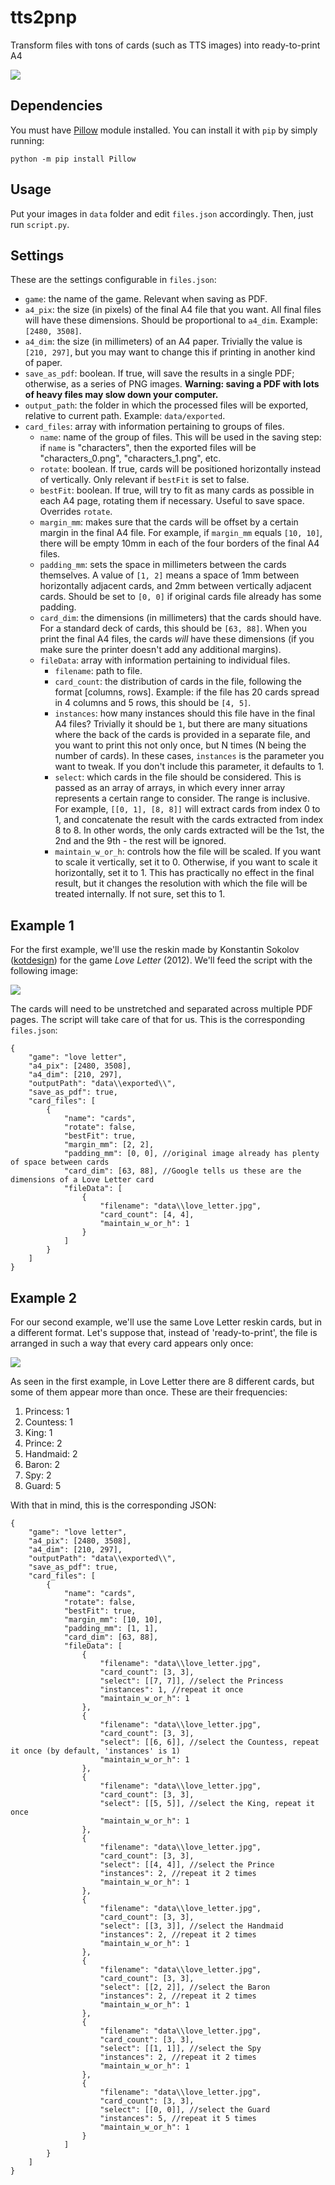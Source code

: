 # tts2pnp
Transform files with tons of cards (such as TTS images) into ready-to-print A4

![](./process.png)

## Dependencies

You must have [Pillow](https://pillow.readthedocs.io/en/stable/index.html) module installed. You can install it with `pip` by simply running:
```
python -m pip install Pillow
```

## Usage

Put your images in `data` folder and edit `files.json` accordingly. Then, just run `script.py`.

## Settings

These are the settings configurable in `files.json`:

- `game`: the name of the game. Relevant when saving as PDF.
- `a4_pix`: the size (in pixels) of the final A4 file that you want. All final files will have these dimensions. Should be proportional to `a4_dim`. Example: `[2480, 3508]`.
- `a4_dim`: the size (in millimeters) of an A4 paper. Trivially the value is `[210, 297]`, but you may want to change this if printing in another kind of paper.
- `save_as_pdf`: boolean. If true, will save the results in a single PDF; otherwise, as a series of PNG images. **Warning: saving a PDF with lots of heavy files may slow down your computer.**
- `output_path`: the folder in which the processed files will be exported, relative to current path. Example: `data/exported`.
- `card_files`: array with information pertaining to groups of files.
  - `name`: name of the group of files. This will be used in the saving step: if `name` is "characters", then the exported files will be "characters_0.png", "characters_1.png", etc.
  - `rotate`: boolean. If true, cards will be positioned horizontally instead of vertically. Only relevant if `bestFit` is set to false.
  - `bestFit`: boolean. If true, will try to fit as many cards as possible in each A4 page, rotating them if necessary. Useful to save space. Overrides `rotate`.
  - `margin_mm`: makes sure that the cards will be offset by a certain margin in the final A4 file. For example, if `margin_mm` equals `[10, 10]`, there will be empty 10mm in each of the four borders of the final A4 files.
  - `padding_mm`: sets the space in millimeters between the cards themselves. A value of `[1, 2]` means a space of 1mm between horizontally adjacent cards, and 2mm between vertically adjacent cards. Should be set to `[0, 0]` if original cards file already has some padding.
  - `card_dim`: the dimensions (in millimeters) that the cards should have. For a standard deck of cards, this should be `[63, 88]`. When you print the final A4 files, the cards *will* have these dimensions (if you make sure the printer doesn't add any additional margins).
  - `fileData`: array with information pertaining to individual files.
    - `filename`: path to file.
    - `card_count`: the distribution of cards in the file, following the format [columns, rows]. Example: if the file has 20 cards spread in 4 columns and 5 rows, this should be `[4, 5]`.
    - `instances`: how many instances should this file have in the final A4 files? Trivially it should be `1`, but there are many situations where the back of the cards is provided in a separate file, and you want to print this not only once, but N times (N being the number of cards). In these cases, `instances` is the parameter you want to tweak. If you don't include this parameter, it defaults to 1.
    - `select`: which cards in the file should be considered. This is passed as an array of arrays, in which every inner array represents a certain range to consider. The range is inclusive. For example, `[[0, 1], [8, 8]]` will extract cards from index 0 to 1, and concatenate the result with the cards extracted from index 8 to 8. In other words, the only cards extracted will be the 1st, the 2nd and the 9th - the rest will be ignored.
    - `maintain_w_or_h`: controls how the file will be scaled. If you want to scale it vertically, set it to 0. Otherwise, if you want to scale it horizontally, set it to 1. This has practically no effect in the final result, but it changes the resolution with which the file will be treated internally. If not sure, set this to 1.
    
## Example 1

For the first example, we'll use the reskin made by Konstantin Sokolov ([kotdesign](https://boardgamegeek.com/user/kotdesign)) for the game *Love Letter* (2012). We'll feed the script with the following image:

![](./love_letter_reskin.png)

The cards will need to be unstretched and separated across multiple PDF pages. The script will take care of that for us. This is the corresponding `files.json`:

```jsonc
{
    "game": "love letter",
    "a4_pix": [2480, 3508],
    "a4_dim": [210, 297],
    "outputPath": "data\\exported\\",
    "save_as_pdf": true,
    "card_files": [
        {
            "name": "cards",
            "rotate": false,
            "bestFit": true,
            "margin_mm": [2, 2], 
            "padding_mm": [0, 0], //original image already has plenty of space between cards
            "card_dim": [63, 88], //Google tells us these are the dimensions of a Love Letter card
            "fileData": [
                {
                    "filename": "data\\love_letter.jpg",
                    "card_count": [4, 4],
                    "maintain_w_or_h": 1
                }
            ]
        }
    ]
}
```

## Example 2

For our second example, we'll use the same Love Letter reskin cards, but in a different format. Let's suppose that, instead of 'ready-to-print', the file is arranged in such a way that every card appears only once: 

![](.//love_letter_reskin_2.png)

As seen in the first example, in Love Letter there are 8 different cards, but some of them appear more than once. These are their frequencies:

1. Princess: 1
2. Countess: 1
3. King: 1
4. Prince: 2
5. Handmaid: 2
6. Baron: 2
7. Spy: 2
8. Guard: 5

With that in mind, this is the corresponding JSON:

```jsonc
{
    "game": "love letter",
    "a4_pix": [2480, 3508],
    "a4_dim": [210, 297],
    "outputPath": "data\\exported\\",
    "save_as_pdf": true,
    "card_files": [
        {
            "name": "cards",
            "rotate": false,
            "bestFit": true,
            "margin_mm": [10, 10],
            "padding_mm": [1, 1],
            "card_dim": [63, 88],
            "fileData": [
                {
                    "filename": "data\\love_letter.jpg",
                    "card_count": [3, 3],
                    "select": [[7, 7]], //select the Princess
                    "instances": 1, //repeat it once
                    "maintain_w_or_h": 1
                },
                {
                    "filename": "data\\love_letter.jpg",
                    "card_count": [3, 3],
                    "select": [[6, 6]], //select the Countess, repeat it once (by default, 'instances' is 1)
                    "maintain_w_or_h": 1
                },
                {
                    "filename": "data\\love_letter.jpg",
                    "card_count": [3, 3],
                    "select": [[5, 5]], //select the King, repeat it once
                    "maintain_w_or_h": 1
                },
                {
                    "filename": "data\\love_letter.jpg",
                    "card_count": [3, 3],
                    "select": [[4, 4]], //select the Prince
                    "instances": 2, //repeat it 2 times
                    "maintain_w_or_h": 1
                },
                {
                    "filename": "data\\love_letter.jpg",
                    "card_count": [3, 3],
                    "select": [[3, 3]], //select the Handmaid
                    "instances": 2, //repeat it 2 times
                    "maintain_w_or_h": 1
                },
                {
                    "filename": "data\\love_letter.jpg",
                    "card_count": [3, 3],
                    "select": [[2, 2]], //select the Baron
                    "instances": 2, //repeat it 2 times
                    "maintain_w_or_h": 1
                },
                {
                    "filename": "data\\love_letter.jpg",
                    "card_count": [3, 3],
                    "select": [[1, 1]], //select the Spy
                    "instances": 2, //repeat it 2 times
                    "maintain_w_or_h": 1
                },
                {
                    "filename": "data\\love_letter.jpg",
                    "card_count": [3, 3],
                    "select": [[0, 0]], //select the Guard
                    "instances": 5, //repeat it 5 times
                    "maintain_w_or_h": 1
                }
            ]
        }
    ]
}
```
